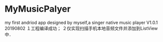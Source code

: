 # MyMusicPalyer
my first andriod app designed by myself,a singer native music player
V1.0.1   20190802
１工程编译成功；
２仅实现扫描手机本地音频文件并添加到ListView中．
